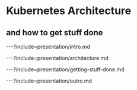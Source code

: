# Kubernetes Architecture
## and how to get stuff done

---?include=presentation/intro.md

---?include=presentation/architecture.md

---?include=presentation/getting-stuff-done.md

---?include=presentation/outro.md
